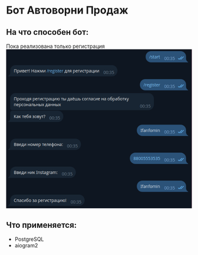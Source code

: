 # Бот Автоворни Продаж
## На что способен бот:
Пока реализована только регистрация
![](imgs/img.png)
## Что применяется:

- PostgreSQL
- aiogram2